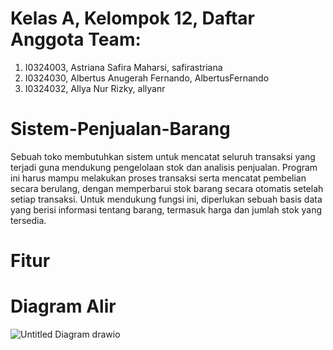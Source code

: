 # Kelas A, Kelompok 12, Daftar Anggota Team:
1. I0324003, Astriana Safira Maharsi, safirastriana
2. I0324030, Albertus Anugerah Fernando, AlbertusFernando
3. I0324032, Allya Nur Rizky, allyanr

# Sistem-Penjualan-Barang
Sebuah toko membutuhkan sistem untuk mencatat seluruh transaksi yang terjadi guna mendukung pengelolaan stok dan analisis penjualan. Program ini harus mampu melakukan proses transaksi serta mencatat pembelian secara berulang, dengan memperbarui stok barang secara otomatis setelah setiap transaksi. Untuk mendukung fungsi ini, diperlukan sebuah basis data yang berisi informasi tentang barang, termasuk harga dan jumlah stok yang tersedia.

# Fitur

# Diagram Alir
![Untitled Diagram drawio](https://github.com/user-attachments/assets/48c565d0-ce04-4182-8a9d-8ea461b2ecab)

